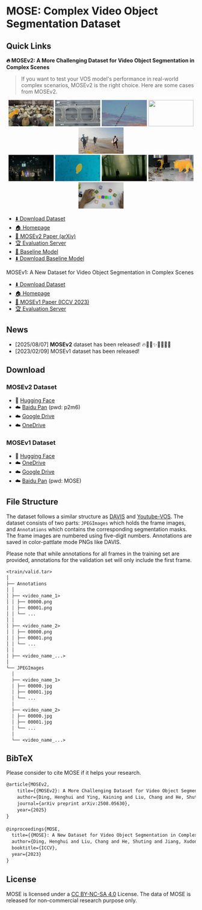 # MOSE: Complex Video Object Segmentation Dataset

## Quick Links

**🔥 MOSEv2: A More Challenging Dataset for Video Object Segmentation in Complex Scenes** 



> If you want to test your VOS model's performance in real-world complex scenarios, MOSEv2 is the right choice. Here are some cases from MOSEv2.
<div align="center">
  <img src="assets/mosev2/1.webp" width="120px" height="70px"/>
  <img src="assets/mosev2/2.webp" width="120px" height="70px" />
  <img src="assets/mosev2/3.webp" width="120px" height="70px" />
  <img src="assets/mosev2/4.webp" width="120px" height="70px" />
  <img src="assets/mosev2/5.webp" width="120px" height="70px" />
</div>

<div align="center">
  <img src="assets/mosev2/6.webp" width="120px" height="70px" />
  <img src="assets/mosev2/7.webp" width="120px" height="70px" />
  <img src="assets/mosev2/8.webp" width="120px" height="70px" />
  <img src="assets/mosev2/9.webp" width="120px" height="70px" />
  <img src="assets/mosev2/10.webp" width="120px" height="70px" />
</div>

- [⬇️ Download Dataset](#mosev2-dataset)
- [🏠 Homepage](https://mose.video)
- [📄 MOSEv2 Paper (arXiv)](https://arxiv.org/abs/2508.05630)
- [🏆 Evaluation Server](https://www.codabench.org/competitions/10062/)
- [🤖 Baseline Model](MOSEv2)
- [⬇️ Download Baseline Model](https://huggingface.co/FudanCVL/MOSEv2_baseline)

MOSEv1: A New Dataset for Video Object Segmentation in Complex Scenes
- [⬇️ Download Dataset](#mosev1-dataset)
- [🏠 Homepage](https://mose.video/MOSEv1/)
- [📄 MOSEv1 Paper (ICCV 2023)](https://arxiv.org/abs/2302.01872)
- [🏆 Evaluation Server](https://codalab.lisn.upsaclay.fr/competitions/10703)

## News

- [2025/08/07] **MOSEv2** dataset has been released! 🔥🎉🚀✨🎊🌟💫🎈
- [2023/02/09] MOSEv1 dataset has been released!

## Download

### MOSEv2 Dataset
- 🤗 [Hugging Face](https://huggingface.co/datasets/FudanCVL/MOSEv2)
- ☁️ [Baidu Pan](https://pan.baidu.com/s/1QWzovOubI0Uvr2gEQChy7Q?pwd=p2m6) (pwd: p2m6)
- ☁️ [Google Drive](https://drive.google.com/drive/folders/1tb6duuZPrjfuHVvJLcWXItsqde3fup4n?usp=drive_link)
- ☁️ [OneDrive](https://1drv.ms/f/c/c2b61e01a0e33ea5/EvcaVXmxT0FCvkZOOa2fXvEBCwEhhwlNJt5jDdM2LMV59w?e=xSLFTf)

### MOSEv1 Dataset
 - 🤗 [Hugging Face](https://huggingface.co/datasets/FudanCVL/MOSE)
 - ☁️ [OneDrive](https://entuedu-my.sharepoint.com/:f:/g/personal/liuc0058_e_ntu_edu_sg/EjXSfDF7QEZApAVpFJ5rfdABkHCf0k2Va6VDfUy7rpabNw?e=9BVkrz)
 - ☁️ [Google Drive](https://drive.google.com/drive/folders/1vChKHzbboP1k6wd6t95guxxURW3nIXBe?usp=sharing)
 - ☁️ [Baidu Pan](https://pan.baidu.com/s/116p3tQsUqObem8G8FOJ7cA) (pwd: MOSE)


## File Structure

The dataset follows a similar structure as [DAVIS](https://davischallenge.org/) and [Youtube-VOS](https://youtube-vos.org/). The dataset consists of two parts: `JPEGImages` which holds the frame images, and `Annotations` which contains the corresponding segmentation masks. The frame images are numbered using five-digit numbers. Annotations are saved in color-pattlate mode PNGs like DAVIS.

Please note that while annotations for all frames in the training set are provided, annotations for the validation set will only include the first frame.

```
<train/valid.tar>
│
├── Annotations
│ │ 
│ ├── <video_name_1>
│ │ ├── 00000.png
│ │ ├── 00001.png
│ │ └── ...
│ │ 
│ ├── <video_name_2>
│ │ ├── 00000.png
│ │ ├── 00001.png
│ │ └── ...
│ │ 
│ ├── <video_name_...>
│ 
└── JPEGImages
  │ 
  ├── <video_name_1>
  │ ├── 00000.jpg
  │ ├── 00001.jpg
  │ └── ...
  │ 
  ├── <video_name_2>
  │ ├── 00000.jpg
  │ ├── 00001.jpg
  │ └── ...
  │ 
  └── <video_name_...>

```

## BibTeX
Please consider to cite MOSE if it helps your research.

```latex
@article{MOSEv2,
    title={{MOSEv2}: A More Challenging Dataset for Video Object Segmentation in Complex Scenes},
    author={Ding, Henghui and Ying, Kaining and Liu, Chang and He, Shuting and Jiang, Xudong and Jiang, Yu-Gang and Torr, Philip HS and Bai, Song},
    journal={arXiv preprint arXiv:2508.05630},
    year={2025}
}

@inproceedings{MOSE,
  title={{MOSE}: A New Dataset for Video Object Segmentation in Complex Scenes},
  author={Ding, Henghui and Liu, Chang and He, Shuting and Jiang, Xudong and Torr, Philip HS and Bai, Song},
  booktitle={ICCV},
  year={2023}
}
```

## License
MOSE is licensed under a [CC BY-NC-SA 4.0](https://creativecommons.org/licenses/by-nc-sa/4.0/) License. The data of MOSE is released for non-commercial research purpose only.
